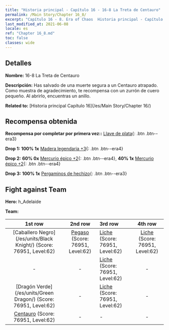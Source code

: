 ```yaml
---
title: "Historia principal - Capítulo 16 - 16-8 La Treta de Centauro"
permalink: /Main Story/Chapter 16_8/
excerpt: "Capítulo 16 - 8. Era of Chaos  Historia principal - Capítulo 16_8. 16-8 La Treta de Centauro"
last_modified_at: 2021-06-08
locale: es
ref: "Chapter 16_8.md"
toc: false
classes: wide
---
```


## Detalles

 **Nombre:** 16-8 La Treta de Centauro

 **Descripción:** Has salvado de una muerte segura a un Centauro atrapado. Como muestra de agradecimiento, te recompensa con un zurrón de cuero pequeño. Al abrirlo, encuentras un anillo.

 **Related to:** [Historia principal Capítulo 16](/es/Main Story/Chapter 16/)

## Recompensa obtenida

 **Recompensa por completar por primera vez::** [Llave de plata](/ItemsES/con_693/){: .btn .btn--era3}

 **Drop 1:** **100% 1x** [Madera legendaria +3](/ItemsES/mat_55/){: .btn .btn--era4}

 **Drop 2:** **60% 0x** [Mercurio épico +2](/ItemsES/mat_49/){: .btn .btn--era4}, **40% 1x** [Mercurio épico +2](/ItemsES/mat_49/){: .btn .btn--era4}

 **Drop 3:** **100% 1x** [Pergaminos de hechizo](/ItemsES/con_694/){: .btn .btn--era3}


## Fight against Team
 **Hero:** h_Adelaide

 **Team:**


  | 1st row | 2nd row | 3rd row | 4th row |
  |:----:|:----:|:----|:----:|
  | [Caballero Negro](/es/units/Black Knight/) (Score: 76951, Level:62)  | [Pegaso](/es/units/Pegasus/) (Score: 76951, Level:62)  | [Liche](/es/units/Lich/) (Score: 76951, Level:62)  | [Liche](/es/units/Lich/) (Score: 76951, Level:62)  |
  | - | - | [Liche](/es/units/Lich/) (Score: 76951, Level:62)  | - |
  | [Dragón Verde](/es/units/Green Dragon/) (Score: 76951, Level:62)  | - | [Liche](/es/units/Lich/) (Score: 76951, Level:62)  | - |
  | [Centauro](/es/units/Centaur/) (Score: 76951, Level:62)  | - | - | - |


